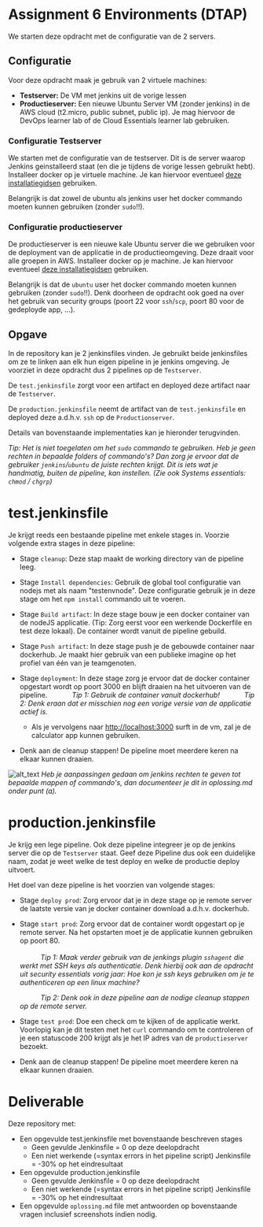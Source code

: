 # Assignment 6 Environments (DTAP)
We starten deze opdracht met de configuratie van de 2 servers.

## Configuratie
Voor deze opdracht maak je gebruik van 2 virtuele machines:
*   **Testserver:** De VM met jenkins uit de vorige lessen
*   **Productieserver:** Een nieuwe Ubuntu Server VM (zonder jenkins) in de AWS cloud (t2.micro, public subnet, public ip). Je mag hiervoor de DevOps learner lab of de Cloud Essentials learner lab gebruiken.

### Configuratie Testserver
We starten met de configuratie van de testserver. Dit is de server waarop Jenkins geinstalleerd staat (en die je tijdens de vorige lessen gebruikt hebt). Installeer docker op je virtuele machine. Je kan hiervoor eventueel [deze installatiegidsen](https://www.digitalocean.com/community/tutorial-collections/how-to-install-and-use-docker) gebruiken.

Belangrijk is dat zowel de ubuntu als jenkins user het docker commando moeten kunnen gebruiken (zonder `sudo`!!).

### Configuratie productieserver
De productieserver is een nieuwe kale Ubuntu server die we gebruiken voor de deployment van de applicatie in de productieomgeving. Deze draait voor alle groepen in AWS. Installeer docker op je machine. Je kan hiervoor eventueel [deze installatiegidsen](https://www.digitalocean.com/community/tutorial-collections/how-to-install-and-use-docker) gebruiken.

Belangrijk is dat de `ubuntu` user het docker commando moeten kunnen gebruiken (zonder `sudo`!!). Denk doorheen de opdracht ook goed na over het gebruik van security groups (poort 22 voor `ssh`/`scp`, poort 80 voor de gedeployde app, ...).

## Opgave
In de repository kan je 2 jenkinsfiles vinden. Je gebruikt beide jenkinsfiles om ze te linken aan elk hun eigen pipeline in je jenkins omgeving. Je voorziet in deze opdracht dus 2 pipelines op de `Testserver`. 

De `test.jenkinsfile` zorgt voor een artifact en deployed deze artifact naar de `Testserver`.

De `production.jenkinsfile` neemt de artifact van de `test.jenkinsfile` en deployed deze a.d.h.v. `ssh` op de `Productionserver`.

Details van bovenstaande implementaties kan je hieronder terugvinden.


_Tip: Het is niet toegelaten om het `sudo` commando te gebruiken. Heb je geen rechten in bepaalde folders of commando's? Dan zorg je ervoor dat de gebruiker `jenkins`/`ubuntu` de juiste rechten krijgt. Dit is iets wat je handmatig, buiten de pipeline, kan instellen. (Zie ook Systems essentials: `chmod` / `chgrp`)_

# test.jenkinsfile
Je krijgt reeds een bestaande pipeline met enkele stages in. Voorzie volgende extra stages in deze pipeline:
*   Stage `cleanup`: Deze stap maakt de working directory van de pipeline leeg.
*   Stage `Install dependencies`: Gebruik de global tool configuratie van nodejs met als naam "testenvnode". Deze configuratie gebruik je in deze stage om het `npm install` commando uit te voeren.
*   Stage `Build artifact`: In deze stage bouw je een docker container van de nodeJS applicatie. (Tip: Zorg eerst voor een werkende Dockerfile en test deze lokaal). De container wordt vanuit de pipeline gebuild.
*   Stage `Push artifact`: In deze stage push je de gebouwde container naar dockerhub. Je maakt hier gebruik van een publieke imagine op het profiel van één van je teamgenoten.
*   Stage `deployment`: In deze stage zorg je ervoor dat de docker container opgestart wordt op poort 3000 en blijft draaien na het uitvoeren van de pipeline.
        &emsp;&emsp;&emsp; _Tip 1: Gebruik de container vanuit dockerhub!_
        &emsp;&emsp;&emsp; _Tip 2: Denk eraan dat er misschien nog een vorige versie van de applicatie actief is._
    
    
    * Als je vervolgens naar [http://localhost:3000](http://localhost:3000) surft in de vm, zal je de calculator app kunnen gebruiken.
*   Denk aan de cleanup stappen! De pipeline moet meerdere keren na elkaar kunnen draaien.

![alt_text](https://i.imgur.com/9leib3p.png "image_tooltip") _Heb je aanpassingen gedaan om jenkins rechten te geven tot bepaalde mappen of commando's, dan documenteer je dit in oplossing.md onder punt (a)._
  
# production.jenkinsfile

Je krijg een lege pipeline. Ook deze pipeline integreer je op de jenkins server die op de `Testserver` staat. Geef deze Pipeline dus ook een duidelijke naam, zodat je weet welke de test deploy en welke de productie deploy uitvoert.

Het doel van deze pipeline is het voorzien van volgende stages:

*   Stage `deploy prod`: Zorg ervoor dat je in deze stage op je remote server de laatste versie van je docker container download a.d.h.v. dockerhub.
*   Stage `start prod`: Zorg ervoor dat de container wordt opgestart op je remote server. Na het opstarten moet je de applicatie kunnen gebruiken op poort 80.
    <br/><br/>
     &emsp;&emsp;&emsp;_Tip 1: Maak verder gebruik van de jenkings plugin `sshagent` die werkt met SSH keys als authenticatie. Denk hierbij ook aan de opdracht uit security essentials vorig jaar: Hoe kon je ssh keys gebruiken om je te authenticeren op een linux machine?_
    
    &emsp;&emsp;&emsp;_Tip 2: Denk ook in deze pipeline aan de nodige cleanup stappen op de remote server._

*   Stage `test prod`: Doe een check om te kijken of de applicatie werkt. Voorlopig kan je dit testen met het `curl` commando om te controleren of je een statuscode 200 krijgt als je het IP adres van de `productieserver` bezoekt.
*   Denk aan de cleanup stappen! De pipeline moet meerdere keren na elkaar kunnen draaien.

# Deliverable
Deze repository met:
- Een opgevulde test.jenkinsfile met bovenstaande beschreven stages
    - Geen gevulde Jenkinsfile = 0 op deze deelopdracht
    - Een niet werkende (=syntax errors in het pipeline script) Jenkinsfile = -30% op het eindresultaat
- Een opgevulde production.jenkinsfile
    - Geen gevulde Jenkinsfile = 0 op deze deelopdracht
    - Een niet werkende (=syntax errors in het pipeline script) Jenkinsfile = -30% op het eindresultaat
- Een opgevulde `oplossing.md` file met antwoorden op bovenstaande vragen inclusief screenshots indien nodig.
